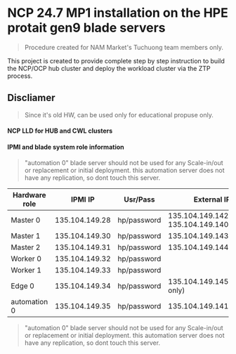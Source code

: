 # NCP 24.7 MP1 installation on the HPE protait gen9 blade servers

> Procedure created for NAM Market's Tuchuong team members only. 

This project is created to provide complete step by step instruction to build the NCP/OCP hub cluster and deploy the workload cluster via the ZTP process. 

## Discliamer 

> Since it's old HW, can be used only for educational propuse only. 

#### NCP LLD for HUB and CWL clusters


#### IPMI and blade system role information

> "automation 0" blade server should not be used for any Scale-in/out or replacement or initial deployment. this automation server does not have any replication, so dont touch this server.


| Hardware role              | IPMI IP                    | Usr/Pass                   | External IP         | Usr/Pass  |        
| -------------------------- | -------------------------- | -------------------------- | ------------------- | --------- |
| Master 0                   | 135.104.149.28             | hp/password                |   135.104.149.142, 135.104.149.140 (VIP) | root/root |
| Master 1                   | 135.104.149.30             | hp/password                | 135.104.149.143 | root/root |
| Master 2                   | 135.104.149.31             | hp/password                | 135.104.149.144 | root/root |
| Worker 0                   | 135.104.149.32             | hp/password                |                 | root/root |
| Worker 1                   | 135.104.149.33             | hp/password                |                 | root/root |
| Edge 0                     | 135.104.149.34             | hp/password                | 135.104.149.145(reserve only) | root/root |
| automation 0               | 135.104.149.35             | hp/password                | 135.104.149.141 | cbis-admin/root |

> "automation 0" blade server should not be used for any Scale-in/out or replacement or initial deployment. this automation server does not have any replication, so dont touch this server.